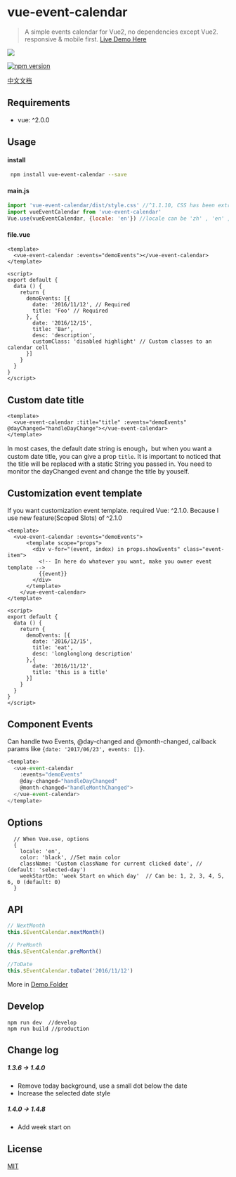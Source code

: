 # vue-event-calendar

> A simple events calendar for Vue2, no dependencies except Vue2. responsive & mobile first.
> [Live Demo Here](http://geoffzhu.cn/vue-event-calendar/)

![](http://o80ronwlu.bkt.clouddn.com/vue-event-calendar.gif)

[![npm version](https://img.shields.io/npm/v/vue-event-calendar.svg)](https://www.npmjs.com/package/vue-event-calendar)

[中文文档](https://github.com/GeoffZhu/vue-event-calendar/blob/master/README.zh.md)

## Requirements
- vue: ^2.0.0

## Usage
#### install

``` sh
 npm install vue-event-calendar --save
```

#### main.js

```javascript
import 'vue-event-calendar/dist/style.css' //^1.1.10, CSS has been extracted as one file, so you can easily update it.
import vueEventCalendar from 'vue-event-calendar'
Vue.use(vueEventCalendar, {locale: 'en'}) //locale can be 'zh' , 'en' , 'es', 'pt-br', 'ja', 'ko', 'fr', 'it', 'ru', 'de', 'vi'
```

#### file.vue

```vue
<template>
  <vue-event-calendar :events="demoEvents"></vue-event-calendar>
</template>

<script>
export default {
  data () {
    return {
      demoEvents: [{
        date: '2016/11/12', // Required
        title: 'Foo' // Required
      }, {
        date: '2016/12/15',
        title: 'Bar',
        desc: 'description',
        customClass: 'disabled highlight' // Custom classes to an calendar cell
      }]
    }
  }
}
</script>
```

## Custom date title

```vue
<template>
  <vue-event-calendar :title="title" :events="demoEvents" @dayChanged="handleDayChange"></vue-event-calendar>
</template>
```

In most cases, the default date string is enough，but when you want a custom date title, you can give a prop ```title```.
It is important to noticed that the title will be replaced with a static String you passed in. You need to monitor the dayChanged event and change the title by youself.

## Customization event template
If you want customization event template. required Vue: ^2.1.0. Because I use new feature(Scoped Slots) of ^2.1.0

```vue
<template>
  <vue-event-calendar :events="demoEvents">
      <template scope="props">
        <div v-for="(event, index) in props.showEvents" class="event-item">
          <!-- In here do whatever you want, make you owner event template -->
          {{event}}
        </div>
      </template>
    </vue-event-calendar>
</template>

<script>
export default {
  data () {
    return {
      demoEvents: [{
        date: '2016/12/15',
        title: 'eat',
        desc: 'longlonglong description'
      },{
        date: '2016/11/12',
        title: 'this is a title'
      }]
    }
  }
}
</script>
```

## Component Events
Can handle two Events, @day-changed and @month-changed, callback params like ``` {date: '2017/06/23', events: []} ```.

```javascript
<template>
  <vue-event-calendar
    :events="demoEvents"
    @day-changed="handleDayChanged"
    @month-changed="handleMonthChanged">
  </vue-event-calendar>
</template>
```

## Options

```
  // When Vue.use, options
  {
    locale: 'en',
    color: 'black', //Set main color
    className: 'Custom className for current clicked date', // (default: 'selected-day')
    weekStartOn: 'week Start on which day'  // Can be: 1, 2, 3, 4, 5, 6, 0 (default: 0)
  }
```

## API
```javascript
// NextMonth
this.$EventCalendar.nextMonth()
```
```javascript
// PreMonth
this.$EventCalendar.preMonth()
```
```javascript
//ToDate
this.$EventCalendar.toDate('2016/11/12')
```
More in [Demo Folder](https://github.com/GeoffZhu/vue-event-calendar/tree/master/demo)

## Develop
```
npm run dev  //develop
npm run build //production
```

## Change log

##### 1.3.6 -> 1.4.0

- Remove today background, use a small dot below the date
- Increase the selected date style

##### 1.4.0 -> 1.4.8

- Add week start on

## License

[MIT](https://opensource.org/licenses/MIT)
